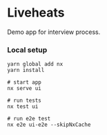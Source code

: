 # Liveheats

Demo app for interview process.

### Local setup

```shell
yarn global add nx
yarn install

# start app
nx serve ui

# run tests
nx test ui

# run e2e test
nx e2e ui-e2e --skipNxCache
```
